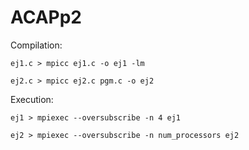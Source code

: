 # ACAPp2

Compilation:

	ej1.c > mpicc ej1.c -o ej1 -lm
	
	ej2.c > mpicc ej2.c pgm.c -o ej2

Execution:

	ej1 > mpiexec --oversubscribe -n 4 ej1
	
	ej2 > mpiexec --oversubscribe -n num_processors ej2
